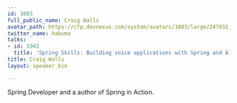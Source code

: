 ```yaml
---
id: 1083
full_public_name: Craig Walls
avatar_path: https://cfp.devnexus.com/system/avatars/1083/large/247032_10150611073575580_4897903_n.jpg?1511136831
twitter_name: habuma
talks:
- id: 1943
  title: 'Spring Skills: Building voice applications with Spring and Alexa'
title: Craig Walls
layout: speaker_bio

---
```

Spring Developer and a author of Spring in Action.
